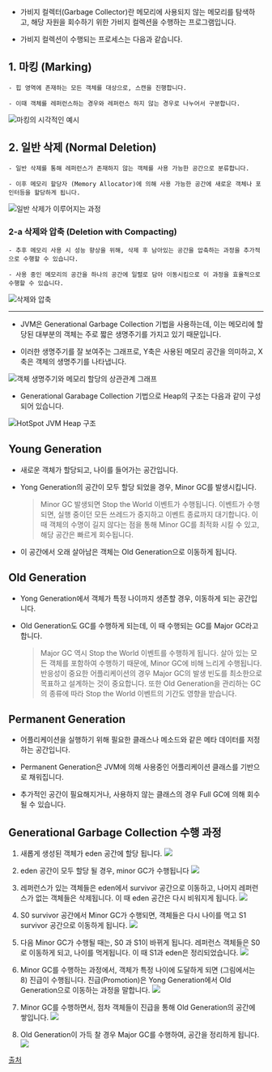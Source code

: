 - 가비지 컬렉터(Garbage Collector)란 메모리에 사용되지 않는 메모리를 탐색하고, 해당 자원을 회수하기 위한 가비지 컬렉션을 수행하는 프로그램입니다.

- 가비지 컬렉션이 수행되는 프로세스는 다음과 같습니다.

## 1. 마킹 (Marking)

    - 힙 영역에 존재하는 모든 객체를 대상으로, 스캔을 진행합니다.

    - 이때 객체를 레퍼런스하는 경우와 레퍼런스 하지 않는 경우로 나누어서 구분합니다.

![마킹의 시각적인 예시](./img/001_마킹의%20시각적인%20예시%20(파랑은%20레퍼런스가%20있는%20객체,%20오렌지는%20레퍼런스가%20없는%20객체를%20의미합니다.).png)

## 2. 일반 삭제 (Normal Deletion)

    - 일반 삭제를 통해 레퍼런스가 존재하지 않는 객체를 사용 가능한 공간으로 분류합니다.

    - 이후 메모리 할당자 (Memory Allocator)에 의해 사용 가능한 공간에 새로운 객체나 포인터등을 할당하게 됩니다.
![일반 삭제가 이루어지는 과정](./img/002_일반%20삭제가%20이루어지는%20과정.png)

### 2-a 삭제와 압축 (Deletion with Compacting)

    - 추후 메모리 사용 시 성능 향상을 위해, 삭제 후 남아있는 공간을 압축하는 과정을 추가적으로 수행할 수 있습니다.

    - 사용 중인 메모리의 공간을 하나의 공간에 일렬로 담아 이동시킴으로 이 과정을 효율적으로 수행할 수 있습니다.

![삭제와 압축](./img/003_삭제와_압축.png)

---

- JVM은 Generational Garbage Collection 기법을 사용하는데, 이는 메모리에 할당된  대부분의 객체는 주로 짧은 생명주기를 가지고 있기 때문입니다.

- 이러한 생명주기를 잘 보여주는 그래프로, Y축은 사용된 메모리 공간을 의미하고, X축은 객체의 생명주기를 나타냅니다.

![객체 생명주기와 메모리 할당의 상관관계 그래프](./img/004_객체%20생명주기와%20메모리%20할당된%20양의%20상관관계%20그래프.png)

- Generational Garabage Collection 기법으로 Heap의 구조는 다음과 같이 구성되어 있습니다.

![HotSpot JVM Heap 구조](./img/005_HotSpot%20JVM%20Heap%20구조.png)

## Young Generation

- 새로운 객체가 할당되고, 나이를 들어가는 공간입니다.

- Yong Generation의 공간이 모두 할당 되었을 경우, Minor GC를 발생시킵니다.

    > Minor GC 발생되면 Stop the World 이벤트가 수행됩니다. 이벤트가 수행되면, 실행 중이던 모든 쓰레드가 중지하고 이벤트 종료까지 대기합니다. 이 때 객체의 수명이 길지 않다는 점을 통해 Minor GC를 최적화 시킬 수 있고, 해당 공간은 빠르게 회수됩니다.

- 이 공간에서 오래 살아남은 객체는 Old Generation으로 이동하게 됩니다.

## Old Generation

- Yong Generation에서 객체가 특정 나이까지 생존할 경우, 이동하게 되는 공간입니다.

- Old Generation도 GC를 수행하게 되는데, 이 때 수행되는 GC를 Major GC라고 합니다.

    > Major GC 역시 Stop the World 이벤트를 수행하게 됩니다. 살아 있는 모든 객체를 포함하여 수행하기 때문에, Minor GC에 비해 느리게 수행됩니다. 반응성이 중요한 어플리케이션의 경우 Major GC의 발생 빈도를 최소한으로 목표하고 설계하는 것이 중요합니다. 또한 Old Generation을 관리하는 GC의 종류에 따라 Stop the World 이벤트의 기간도 영향을 받습니다.

## Permanent Generation

- 어플리케이션을 실행하기 위해 필요한 클래스나 메소드와 같은 메타 데이터를 저정하는 공간입니다.

- Permanent Generation은 JVM에 의해 사용중인 어플리케이션 클래스를 기반으로 채워집니다.

- 추가적인 공간이 필요해지거나, 사용하지 않는 클래스의 경우 Full GC에 의해 회수 될 수 있습니다.


## Generational Garbage Collection 수행 과정

1. 새롭게 생성된 객체가 eden 공간에 할당 됩니다.
![](./img/006.png)

2. eden 공간이 모두 할당 될 경우, minor GC가 수행됩니다
![](./img/007.png)

3. 레퍼런스가 있는 객체들은 eden에서 survivor 공간으로 이동하고, 나머지 레퍼런스가 없는 객체들은 삭제됩니다. 이 때 eden 공간은 다시 비워지게 됩니다.
![](./img/008.png)

4. S0 survivor 공간에서 Minor GC가 수행되면, 객체들은 다시 나이를 먹고 S1 survivor 공간으로 이동하게 됩니다.
![](./img/009.png)

5. 다음 Minor GC가 수행될 때는, S0 과 S1이 바뀌게 됩니다. 레퍼런스 객체들은 S0로 이동하게 되고, 나이를 먹게됩니다. 이 때 S1과 eden은 정리되었습니다.
![](./img/010.png)

6. Minor GC를 수행하는 과정에서, 객체가 특정 나이에 도달하게 되면 (그림에서는 8) 진급이 수행됩니다. 진급(Promotion)은 Yong Generation에서 Old Generation으로 이동하는 과정을 말합니다.
![](./img/011.png)

7. Minor GC를 수행하면서, 점차 객체들이 진급을 통해 Old Generation의 공간에 쌓입니다.
![](./img/012.png)

8. Old Generation이 가득 찰 경우 Major GC를 수행하여, 공간을 정리하게 됩니다.
![](./img/013.png)


[출처](https://www.oracle.com/webfolder/technetwork/tutorials/obe/java/gc01/index.html)